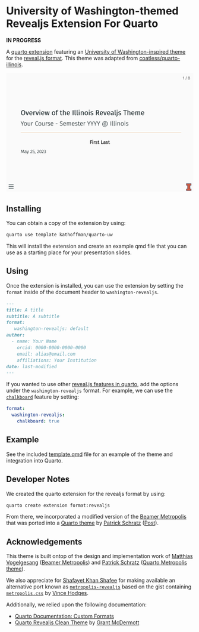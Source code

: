 # University of Washington-themed Revealjs Extension For Quarto

**IN PROGRESS**

A [quarto extension](https://quarto.org/docs/extensions/) featuring an [University of Washington-inspired theme](https://www.washington.edu/brand/graphic-elements/) for the [reveal.js format](https://quarto.org/docs/presentations/revealjs/). This theme was adapted from [coatless/quarto-illinois](https://github.com/coatless/quarto-illinois).

![](title-slide-quarto-washington.png)

## Installing

You can obtain a copy of the extension by using: 

```bash
quarto use template kathoffman/quarto-uw
```

This will install the extension and create an example qmd file that 
you can use as a starting place for your presentation slides.

## Using

Once the extension is installed, you can use the extension by setting the `format` inside of the document header to `washington-revealjs`.

```markdown
---
title: A title
subtitle: A subtitle
format:
   washington-revealjs: default
author:
  - name: Your Name
    orcid: 0000-0000-0000-0000
    email: alias@email.com
    affiliations: Your Institution
date: last-modified
---
```

If you wanted to use other [reveal.js features in quarto](https://quarto.org/docs/presentations/revealjs/), add the options under the `washington-revealjs` format. For example, we can use the [`chalkboard`](https://quarto.org/docs/presentations/revealjs/presenting.html#chalkboard) feature by setting: 

```yaml
format:
  washington-revealjs: 
    chalkboard: true
```

## Example

See the included [template.qmd](template.qmd) file for an example of the theme and integration into Quarto.

## Developer Notes

We created the quarto extension for the revealjs format by using: 

```sh
quarto create extension format:revealjs
```

From there, we incorporated a modified version of the [Beamer Metropolis](https://github.com/matze/mtheme) that was ported into a [Quarto theme](https://codeberg.org/pat-s/quarto-metropolis) by [Patrick Schratz](https://pat-s.me/) ([Post](https://pat-s.me/quarto-metropolis-theme/)). 


## Acknowledgements

This theme is built ontop of the design and implementation work of [Matthias Vogelgesang](https://bloerg.net/) ([Beamer Metropolis](https://github.com/matze/mtheme)) and [Patrick Schratz](https://pat-s.me/) ([Quarto Metropolis theme](https://codeberg.org/pat-s/quarto-metropolis)).

We also appreciate for [Shafayet Khan Shafee](https://github.com/shafayetShafee) for making available an alternative port known as [`metropolis-revealjs`](https://github.com/shafayetShafee/metropolis) based on the gist containing [`metropolis.css`](https://gist.github.com/vhodges/e37893eecde3f3333150) by [Vince Hodges](https://github.com/vhodges).

Additionally, we relied upon the following documentation:

- [Quarto Documentation: Custom Formats](https://quarto.org/docs/extensions/formats.html)
- [Quarto Revealjs Clean Theme](https://github.com/grantmcdermott/quarto-revealjs-clean) by [Grant McDermott](https://github.com/grantmcdermott)
